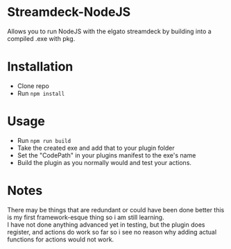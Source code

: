 # Streamdeck-NodeJS
Allows you to run NodeJS with the elgato streamdeck by building into a compiled .exe with pkg.

# Installation
- Clone repo
- Run `npm install` 

# Usage
- Run `npm run build`
- Take the created exe and add that to your plugin folder
- Set the "CodePath" in your plugins manifest to the exe's name
- Build the plugin as you normally would and test your actions.

# Notes
There may be things that are redundant or could have been done better this is my first framework-esque thing so i am still learning.  
I have not done anything advanced yet in testing, but the plugin does register, and actions do work so far so i see no reason why adding actual functions for actions would not work.

